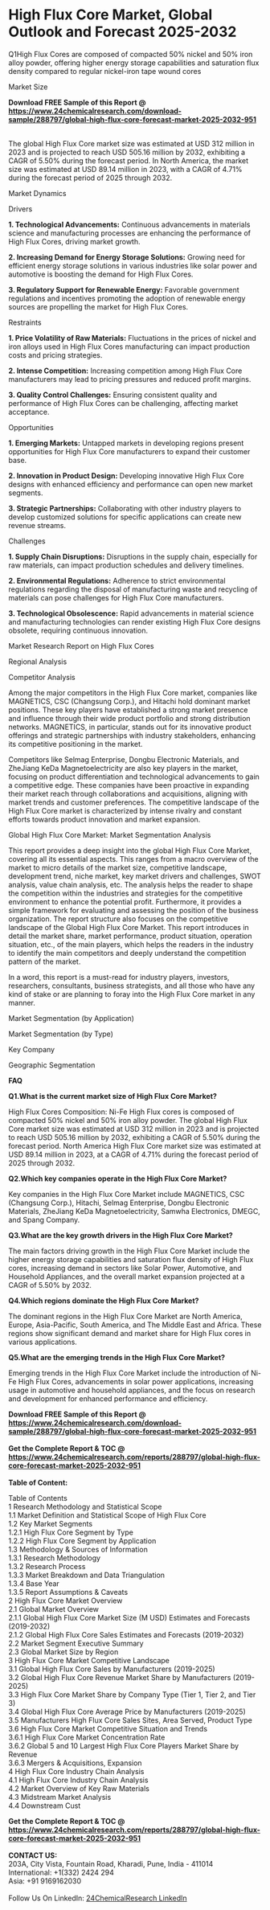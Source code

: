 <h1>High Flux Core Market, Global Outlook and Forecast 2025-2032</h1><p>Q1High Flux Cores are composed of compacted 50% nickel and 50% iron alloy powder, offering higher energy storage capabilities and saturation flux density compared to regular nickel-iron tape wound cores</p><p>
Market Size</p><p>
</p><div><b>Download FREE Sample of this Report @ 
            <a href="https://www.24chemicalresearch.com/download-sample/288797/global-high-flux-core-forecast-market-2025-2032-951">
            https://www.24chemicalresearch.com/download-sample/288797/global-high-flux-core-forecast-market-2025-2032-951</a></b></div><br><p>The global High Flux Core market size was estimated at USD 312 million in 2023 and is projected to reach USD 505.16 million by 2032, exhibiting a CAGR of 5.50% during the forecast period. In North America, the market size was estimated at USD 89.14 million in 2023, with a CAGR of 4.71% during the forecast period of 2025 through 2032.</p><p>
Market Dynamics</p><p>
Drivers</p><p>
</p><p><strong>1. Technological Advancements:</strong> Continuous advancements in materials science and manufacturing processes are enhancing the performance of High Flux Cores, driving market growth.</p><p>
</p><p><strong>2. Increasing Demand for Energy Storage Solutions:</strong> Growing need for efficient energy storage solutions in various industries like solar power and automotive is boosting the demand for High Flux Cores.</p><p>
</p><p><strong>3. Regulatory Support for Renewable Energy:</strong> Favorable government regulations and incentives promoting the adoption of renewable energy sources are propelling the market for High Flux Cores.</p><p>
Restraints</p><p>
</p><p><strong>1. Price Volatility of Raw Materials:</strong> Fluctuations in the prices of nickel and iron alloys used in High Flux Cores manufacturing can impact production costs and pricing strategies.</p><p>
</p><p><strong>2. Intense Competition:</strong> Increasing competition among High Flux Core manufacturers may lead to pricing pressures and reduced profit margins.</p><p>
</p><p><strong>3. Quality Control Challenges:</strong> Ensuring consistent quality and performance of High Flux Cores can be challenging, affecting market acceptance.</p><p>
Opportunities</p><p>
</p><p><strong>1. Emerging Markets:</strong> Untapped markets in developing regions present opportunities for High Flux Core manufacturers to expand their customer base.</p><p>
</p><p><strong>2. Innovation in Product Design:</strong> Developing innovative High Flux Core designs with enhanced efficiency and performance can open new market segments.</p><p>
</p><p><strong>3. Strategic Partnerships:</strong> Collaborating with other industry players to develop customized solutions for specific applications can create new revenue streams.</p><p>
Challenges</p><p>
</p><p><strong>1. Supply Chain Disruptions:</strong> Disruptions in the supply chain, especially for raw materials, can impact production schedules and delivery timelines.</p><p>
</p><p><strong>2. Environmental Regulations:</strong> Adherence to strict environmental regulations regarding the disposal of manufacturing waste and recycling of materials can pose challenges for High Flux Core manufacturers.</p><p>
</p><p><strong>3. Technological Obsolescence:</strong> Rapid advancements in material science and manufacturing technologies can render existing High Flux Core designs obsolete, requiring continuous innovation.</p><p>
</p><p>
Market Research Report on High Flux Cores</p><p>
Regional Analysis</p><p>
</p><p>
Competitor Analysis</p><p>
</p><p>Among the major competitors in the High Flux Core market, companies like MAGNETICS, CSC (Changsung Corp.), and Hitachi hold dominant market positions. These key players have established a strong market presence and influence through their wide product portfolio and strong distribution networks. MAGNETICS, in particular, stands out for its innovative product offerings and strategic partnerships with industry stakeholders, enhancing its competitive positioning in the market.</p><p>
</p><p>Competitors like Selmag Enterprise, Dongbu Electronic Materials, and ZheJiang KeDa Magnetoelectricity are also key players in the market, focusing on product differentiation and technological advancements to gain a competitive edge. These companies have been proactive in expanding their market reach through collaborations and acquisitions, aligning with market trends and customer preferences. The competitive landscape of the High Flux Core market is characterized by intense rivalry and constant efforts towards product innovation and market expansion.</p><p>
Global High Flux Core Market: Market Segmentation Analysis</p><p>
</p><p>This report provides a deep insight into the global High Flux Core Market, covering all its essential aspects. This ranges from a macro overview of the market to micro details of the market size, competitive landscape, development trend, niche market, key market drivers and challenges, SWOT analysis, value chain analysis, etc. The analysis helps the reader to shape the competition within the industries and strategies for the competitive environment to enhance the potential profit. Furthermore, it provides a simple framework for evaluating and assessing the position of the business organization. The report structure also focuses on the competitive landscape of the Global High Flux Core Market. This report introduces in detail the market share, market performance, product situation, operation situation, etc., of the main players, which helps the readers in the industry to identify the main competitors and deeply understand the competition pattern of the market.</p><p>
</p><p>In a word, this report is a must-read for industry players, investors, researchers, consultants, business strategists, and all those who have any kind of stake or are planning to foray into the High Flux Core market in any manner.</p><p>
Market Segmentation (by Application)</p><p>
</p><p>
Market Segmentation (by Type)</p><p>
</p><p>
Key Company</p><p>
</p><p>
Geographic Segmentation</p><p>
</p><p>
</p><p>
<strong>FAQ </strong></p><p>
<strong>Q1.What is the current market size of High Flux Core Market?</strong></p><p>
</p><p>High Flux Cores Composition: Ni-Fe High Flux cores is composed of compacted 50% nickel and 50% iron alloy powder. The global High Flux Core market size was estimated at USD 312 million in 2023 and is projected to reach USD 505.16 million by 2032, exhibiting a CAGR of 5.50% during the forecast period. North America High Flux Core market size was estimated at USD 89.14 million in 2023, at a CAGR of 4.71% during the forecast period of 2025 through 2032.</p><p>
<strong>Q2.Which key companies operate in the High Flux Core Market?</strong></p><p>
</p><p>Key companies in the High Flux Core Market include MAGNETICS, CSC (Changsung Corp.), Hitachi, Selmag Enterprise, Dongbu Electronic Materials, ZheJiang KeDa Magnetoelectricity, Samwha Electronics, DMEGC, and Spang Company.</p><p>
<strong>Q3.What are the key growth drivers in the High Flux Core Market?</strong></p><p>
</p><p>The main factors driving growth in the High Flux Core Market include the higher energy storage capabilities and saturation flux density of High Flux cores, increasing demand in sectors like Solar Power, Automotive, and Household Appliances, and the overall market expansion projected at a CAGR of 5.50% by 2032.</p><p>
<strong>Q4.Which regions dominate the High Flux Core Market?</strong></p><p>
</p><p>The dominant regions in the High Flux Core Market are North America, Europe, Asia-Pacific, South America, and The Middle East and Africa. These regions show significant demand and market share for High Flux cores in various applications.</p><p>
<strong>Q5.What are the emerging trends in the High Flux Core Market?</strong></p><p>
</p><p>Emerging trends in the High Flux Core Market include the introduction of Ni-Fe High Flux Cores, advancements in solar power applications, increasing usage in automotive and household appliances, and the focus on research and development for enhanced performance and efficiency.</p><div><b>Download FREE Sample of this Report @ 
            <a href="https://www.24chemicalresearch.com/download-sample/288797/global-high-flux-core-forecast-market-2025-2032-951">
            https://www.24chemicalresearch.com/download-sample/288797/global-high-flux-core-forecast-market-2025-2032-951</a></b></div><br><div><b>Get the Complete Report & TOC @ 
            <a href="https://www.24chemicalresearch.com/reports/288797/global-high-flux-core-forecast-market-2025-2032-951">
            https://www.24chemicalresearch.com/reports/288797/global-high-flux-core-forecast-market-2025-2032-951</a></b></div><br>
            <b>Table of Content:</b><p>Table of Contents<br />
1 Research Methodology and Statistical Scope<br />
1.1 Market Definition and Statistical Scope of High Flux Core<br />
1.2 Key Market Segments<br />
1.2.1 High Flux Core Segment by Type<br />
1.2.2 High Flux Core Segment by Application<br />
1.3 Methodology & Sources of Information<br />
1.3.1 Research Methodology<br />
1.3.2 Research Process<br />
1.3.3 Market Breakdown and Data Triangulation<br />
1.3.4 Base Year<br />
1.3.5 Report Assumptions & Caveats<br />
2 High Flux Core Market Overview<br />
2.1 Global Market Overview<br />
2.1.1 Global High Flux Core Market Size (M USD) Estimates and Forecasts (2019-2032)<br />
2.1.2 Global High Flux Core Sales Estimates and Forecasts (2019-2032)<br />
2.2 Market Segment Executive Summary<br />
2.3 Global Market Size by Region<br />
3 High Flux Core Market Competitive Landscape<br />
3.1 Global High Flux Core Sales by Manufacturers (2019-2025)<br />
3.2 Global High Flux Core Revenue Market Share by Manufacturers (2019-2025)<br />
3.3 High Flux Core Market Share by Company Type (Tier 1, Tier 2, and Tier 3)<br />
3.4 Global High Flux Core Average Price by Manufacturers (2019-2025)<br />
3.5 Manufacturers High Flux Core Sales Sites, Area Served, Product Type<br />
3.6 High Flux Core Market Competitive Situation and Trends<br />
3.6.1 High Flux Core Market Concentration Rate<br />
3.6.2 Global 5 and 10 Largest High Flux Core Players Market Share by Revenue<br />
3.6.3 Mergers & Acquisitions, Expansion<br />
4 High Flux Core Industry Chain Analysis<br />
4.1 High Flux Core Industry Chain Analysis<br />
4.2 Market Overview of Key Raw Materials<br />
4.3 Midstream Market Analysis<br />
4.4 Downstream Cust</p><div><b>Get the Complete Report & TOC @ 
            <a href="https://www.24chemicalresearch.com/reports/288797/global-high-flux-core-forecast-market-2025-2032-951">
            https://www.24chemicalresearch.com/reports/288797/global-high-flux-core-forecast-market-2025-2032-951</a></b></div><br><b>CONTACT US:</b><br>
            203A, City Vista, Fountain Road, Kharadi, Pune, India - 411014<br>
            International: +1(332) 2424 294<br>
            Asia: +91 9169162030 <br><br>
            Follow Us On LinkedIn: <a href="https://www.linkedin.com/company/24chemicalresearch/">24ChemicalResearch LinkedIn</a>